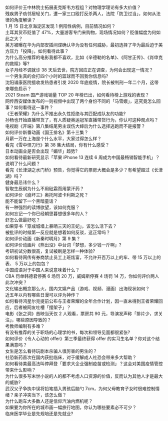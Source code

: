 如何评价王中林院士拓展麦克斯韦方程组？对物理学理论有多大价值？  
残疾男子劝邻居轻关门，遭一家三口殴打反杀两人，法院「防卫过当」，如何从法律的角度解读？  
1 月 15 日北京海淀区发现 1 例阳性病例，目前情况如何？  
土耳其货币贬值了 47%，大量游客专门来购物，现场情况如何？贬值幅度为何如此之大？  
英方被曝在华为内部安插间谍确认华为没有任何威胁，最初选择了华为最后迫于美方压力「投降」，如何看待此事？  
为什么高分推荐的电影我都不喜欢，比如《辛德勒的名单》、《阿甘正传》、《肖申克的救赎》等?  
女子月经不调就诊 38 天后去世，院方回应正在调查，为何会出现这一情况？  
一个男生真的会打四个小时的篮球而不回我你信息吗?  
沈阳谱康医院擅收发热患者引发 2020 年底疫情，院长被判刑一年二个月，这带来哪些启示？  
2021 Steam 国产游戏销量 TOP 20 年榜已出，如何看待榜上游戏的表现？  
网传西安媒体发布的一则视频中出现了两个身份不同的「马雪娥」，这究竟怎么回事？如何看待这一事件？  
《王者荣耀》为什么不推出永久性拒绝与其匹配成队友的功能?  
孙杨也开始直播带货了，有人质疑奥运冠军直播带货行为，你认可这种观点吗？  
电视剧《开端》第八集结尾男主误伤大婶后为什么选择逃跑而不是报警？  
如何评价新番动画《国王排名》第十三集？  
月薪一万在上海是个什么水平，大家过得怎么样？  
看完《雪中悍刀行》第 38 集大结局，你有什么感受？  
日本动画业是否会出现「媚华」趋势?  
如何看待最新研究显示「苹果 iPhone 13 连续 6 周成为中国最畅销智能手机」？说明了什么问题？  
看完《长津湖之水门桥》预告，你觉得它的票房大概会是多少？有希望超过《长津湖》吗？  
健身最忌讳什么？  
智取生辰纲为什么不用砒霜而用蒙汗药？  
如何评价《崩坏三》奥托阿波卡利斯之死？  
能不能留下一个黑暗童话？  
有一种强烈的读博欲望，该如何克服？  
如何忘记一个你已经朝思暮想很多年的人？  
虾怎么做最好吃？  
如果穿书「穿成城墙上暴晒三天的王妃」，该怎么活下去？  
被批评的时候第一反应就是想着如何反驳，这正常吗？  
如何评价动画《新秦时明月》第 9 集？  
如何评价动画片《熊出没》中台词「梦想，多少钱一斤啊」?  
考研初试分数很高，复试被刷是怎样一种体验?  
如何看待网传有券商禁止员工上班炫富，不允许开百万以上的车、带 15 万以上的表、 5 万以上的包包？  
中国成语对于中国人来说意味着什么？  
CBA 罚单韩德君停赛 6 场罚 20 万，威姆斯停赛 4 场罚 14 万，你如何评价两人此次冲突？  
文化输出概念那么火，国内文娱产品（游戏、视频、漫画）出海现状如何？  
近五年以内有哪些日漫可以评为神作？  
如何看待鸿星尔克提前公布与王者荣耀的全年合作计划，因一直未得到王者荣耀回应，后者被网友吐槽「摆架子」？  
电影《张之洞》首映当天仅 2 人观看，票房共 90 元，导演发声称「排片少，求关注」，哪些原因导致的？  
考教师编制有多难？  
有没有推荐的关于职场的心理学的书，每次和领导见面都很紧张?  
如何评价《令人心动的 offer》第三季最终获得 offer 的实习生名单？你对这个结果满意吗？  
女生是怎么看待玩剧本杀骗人很厉害的男生的？  
社恐新药首次在国内获批临床，对于缓解成人社恐会带来多大帮助？  
如何看待美最高法叫停拜登「要求大企业强制疫苗或检测」？这会对美国疫情管控带来什么影响？  
为什么很多写末世小说的人的都不考虑人口资源的价值，反而认为其他人才是最大的威胁?  
武汉父子争执中误将铅笔插入男孩后脑勺 7cm，为何父母教育子女时很难控制情绪？亲子冲突当下，该怎么做？  
为什么跑车大多数人还是信仰汽油内燃机呢？  
如果要为你所在的城市画一幅旅行地图，你认为哪些要素必不可少？  
临床医学毕业是先规培还是先就业?  
